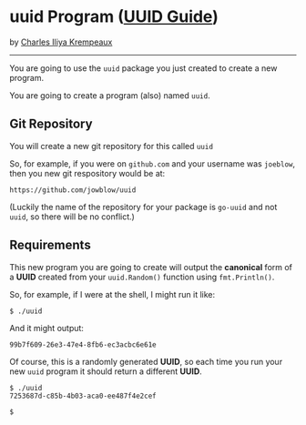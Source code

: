 # uuid Program ([UUID Guide](../../README.md))

by [Charles Iliya Krempeaux](http://changelog.ca/)

---

You are going to use the `uuid` package you just created to create a new program.

You are going to create a program (also) named `uuid`.

## Git Repository

You will create a new git repository for this called `uuid`

So, for example, if you were on `github.com` and your username was `joeblow`, then you new git respository would be at:
```
https://github.com/jowblow/uuid
```

(Luckily the name of the repository for your package is `go-uuid` and not `uuid`, so there will be no conflict.)

## Requirements

This new program you are going to create will output the **canonical** form of a **UUID** created from your ``uuid.Random()`` function using `fmt.Println()`.

So, for example, if I were at the shell, I might run it like:
```
$ ./uuid
```

And it might output:
```
99b7f609-26e3-47e4-8fb6-ec3acbc6e61e
```

Of course, this is a randomly generated **UUID**, so each time you run your new `uuid` program it should return a different **UUID**.

```
$ ./uuid
7253687d-c85b-4b03-aca0-ee487f4e2cef

$
```
